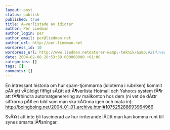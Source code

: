 ```yaml
---
layout: post
status: publish
published: true
title: Ã–verlistade av idioter
author: Per Liedman
author_login: per
author_email: per@liedman.net
author_url: http://per.liedman.net
wordpress_id: 10
wordpress_url: http://www.liedman.netdatorer-&amp;-teknik/&amp;#214;verlistade-av-idioter/
date: 2004-02-08 20:53:39.000000000 +01:00
categories: []
tags: []
comments: []
---
```

En intressant historia om hur spam-tjommarna (idioterna i rubriken) kommit pÃ¥ ett vÃ¤ldigt fiffigt sÃ¤tt att Ã¶verlista Hotmail och Yahoo:s system fÃ¶r att fÃ¶rhindra automatgenerering av mailkonton hos dem (ni vet de dÃ¤r siffrorna pÃ¥ en bild som man ska kÃ¤nna igen och mata in):
<a href="http://boingboing.net/2004_01_01_archive.html#107525288693964966">http://boingboing.net/2004_01_01_archive.html#107525288693964966</a>

SvÃ¥rt att inte bli fascinerad av hur irriterande lÃ¤tt man kan komma runt till synes smarta lÃ¶sningar.
